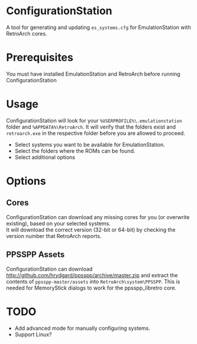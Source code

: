 # ConfigurationStation

A tool for generating and updating `es_systems.cfg` for EmulationStation with RetroArch cores.

# Prerequisites

You must have installed EmulationStation and RetroArch before running ConfigurationStation

# Usage

ConfigurationStation will look for your `%USERPROFILE%\.emulationstation` folder and `%APPDATA%\RetroArch`. 
It will verify that the folders exist and `retroarch.exe` in the respective folder before you are allowed to proceed.

* Select systems you want to be available for EmulationStation. 
* Select the folders where the ROMs can be found.
* Select additional options

# Options

## Cores

ConfigurationStation can download any missing cores for you (or overwrite existing), based on your selected systems.  
It will download the correct version (32-bit or 64-bit) by checking the version number that RetroArch reports.

## PPSSPP Assets

ConfigurationStation can download  http://github.com/hrydgard/ppsspp/archive/master.zip and extract 
the contents of `ppsspp-master/assets` into  `RetroArch\system\PPSSPP`. This is needed for MemoryStick 
dialogs to work for the ppsspp_libretro core.

# TODO

* Add advanced mode for manually configuring systems.
* Support Linux?

